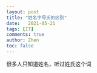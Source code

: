 ```yaml
---
layout: post
title: "姓名字号氏的区别"
date:   2021-05-21
tags: [IT]
comments: true
author: Zhen
toc: false
---
```

很多人只知道姓名，听过姓氏这个词
<!--stackedit_data:
eyJoaXN0b3J5IjpbMzQ4ODc3OTIxXX0=
-->
